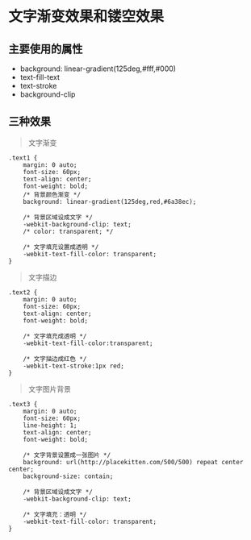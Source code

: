 # 文字渐变效果和镂空效果

## 主要使用的属性
+ background: linear-gradient(125deg,#fff,#000)
+ text-fill-text
+ text-stroke
+ background-clip

## 三种效果
>文字渐变
```
.text1 {
    margin: 0 auto;
    font-size: 60px;
    text-align: center;
    font-weight: bold;
    /* 背景颜色渐变 */
    background: linear-gradient(125deg,red,#6a38ec);

    /* 背景区域设成文字 */
    -webkit-background-clip: text;
    /* color: transparent; */

    /* 文字填充设置成透明 */
    -webkit-text-fill-color: transparent;
}
```
>文字描边
```
.text2 {
    margin: 0 auto;
    font-size: 60px;
    text-align: center;
    font-weight: bold;
    
    /* 文字填充成透明 */
    -webkit-text-fill-color:transparent;

    /* 文字描边成红色 */
    -webkit-text-stroke:1px red; 
}
```


>文字图片背景
```
.text3 {
    margin: 0 auto;
    font-size: 60px;
    line-height: 1;
    text-align: center;
    font-weight: bold;

    /* 文字背景设置成一张图片 */
    background: url(http://placekitten.com/500/500) repeat center center;
    background-size: contain;

    /* 背景区域设成文字 */
    -webkit-background-clip: text;

    /* 文字填充：透明 */
    -webkit-text-fill-color: transparent;
}
```

